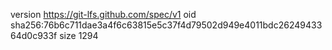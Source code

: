 version https://git-lfs.github.com/spec/v1
oid sha256:76b6c711dae3a4f6c63815e5c37f4d79502d949e4011bdc2624943364d0c933f
size 1294
